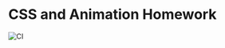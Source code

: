 # CSS and Animation Homework

![CI](https://github.com/stanislavsamo/anim/actions/workflows/web.yml/badge.svg)
